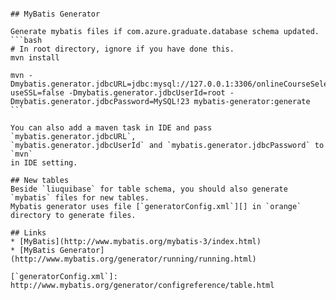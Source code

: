 ``````# MyBatis

## MyBatis Generator

Generate mybatis files if com.azure.graduate.database schema updated.
```bash
# In root directory, ignore if you have done this.
mvn install

mvn -Dmybatis.generator.jdbcURL=jdbc:mysql://127.0.0.1:3306/onlineCourseSelection?useSSL=false -Dmybatis.generator.jdbcUserId=root -Dmybatis.generator.jdbcPassword=MySQL!23 mybatis-generator:generate
```

You can also add a maven task in IDE and pass `mybatis.generator.jdbcURL`,
`mybatis.generator.jdbcUserId` and `mybatis.generator.jdbcPassword` to `mvn`
in IDE setting.

## New tables
Beside `liuquibase` for table schema, you should also generate `mybatis` files for new tables.
Mybatis generator uses file [`generatorConfig.xml`][] in `orange` directory to generate files.

## Links
* [MyBatis](http://www.mybatis.org/mybatis-3/index.html)
* [MyBatis Generator](http://www.mybatis.org/generator/running/running.html)

[`generatorConfig.xml`]: http://www.mybatis.org/generator/configreference/table.html
